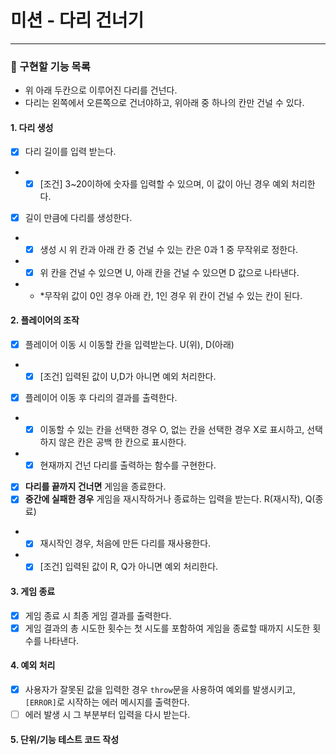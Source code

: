 # 미션 - 다리 건너기

---

### 🚀 구현할 기능 목록

- 위 아래 두칸으로 이루어진 다리를 건넌다.
- 다리는 왼쪽에서 오른쪽으로 건너야하고, 위아래 중 하나의 칸만 건널 수 있다.

#### 1. 다리 생성

- [x] 다리 길이를 입력 받는다.
- - [x] [조건] 3~20이하에 숫자를 입력할 수 있으며, 이 값이 아닌 경우 예외 처리한다.

- [x] 길이 만큼에 다리를 생성한다.
- - [x] 생성 시 위 칸과 아래 칸 중 건널 수 있는 칸은 0과 1 중 무작위로 정한다.
- - [x] 위 칸을 건널 수 있으면 U, 아래 칸을 건널 수 있으면 D 값으로 나타낸다.
- - \*무작위 값이 0인 경우 아래 칸, 1인 경우 위 칸이 건널 수 있는 칸이 된다.

#### 2. 플레이어의 조작

- [x] 플레이어 이동 시 이동할 칸을 입력받는다. U(위), D(아래)
- - [x] [조건] 입력된 값이 U,D가 아니면 예외 처리한다.
- [x] 플레이어 이동 후 다리의 결과를 출력한다.
- - [x] 이동할 수 있는 칸을 선택한 경우 O, 없는 칸을 선택한 경우 X로 표시하고, 선택하지 않은 칸은 공백 한 칸으로 표시한다.
- - [x] 현재까지 건넌 다리를 출력하는 함수를 구현한다.

- [x] **다리를 끝까지 건너면** 게임을 종료한다.
- [x] **중간에 실패한 경우** 게임을 재시작하거나 종료하는 입력을 받는다. R(재시작), Q(종료)
- - [x] 재시작인 경우, 처음에 만든 다리를 재사용한다.
- - [x] [조건] 입력된 값이 R, Q가 아니면 예외 처리한다.

#### 3. 게임 종료

- [x] 게임 종료 시 최종 게임 결과를 출력한다.
- [x] 게임 결과의 총 시도한 횟수는 첫 시도를 포함하여 게임을 종료할 때까지 시도한 횟수를 나타낸다.

#### 4. 예외 처리

- [x] 사용자가 잘못된 값을 입력한 경우 `throw`문을 사용하여 예외를 발생시키고, `[ERROR]`로 시작하는 에러 메시지를 출력한다.
- [ ] 에러 발생 시 그 부분부터 입력을 다시 받는다.

#### 5. 단위/기능 테스트 코드 작성
